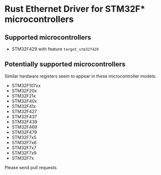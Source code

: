 # Rust Ethernet Driver for STM32F* microcontrollers

## Supported microcontrollers

* STM32F429 with feature `target_stm32f429`
  
## Potentially supported microcontrollers

Similar hardware registers seem to appear in these microcontroller models:

* STM32F107xx
* STM32F20x
* STM32F21x
* STM32F40x
* STM32F41x
* STM32F427
* STM32F437
* STM32F439
* STM32F469
* STM32F479
* STM32F7x5
* STM32F7x6
* STM32F7x7
* STM32F7x9
* STM32F7x

Please send pull requests.
